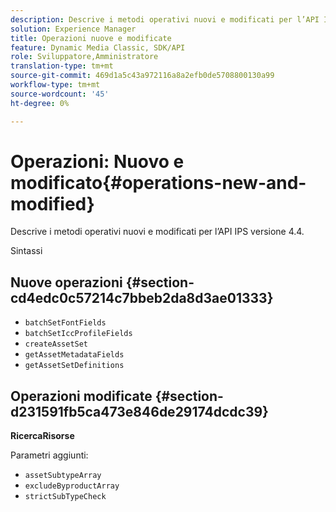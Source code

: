 ```yaml
---
description: Descrive i metodi operativi nuovi e modificati per l’API IPS versione 4.4.
solution: Experience Manager
title: Operazioni nuove e modificate
feature: Dynamic Media Classic, SDK/API
role: Sviluppatore,Amministratore
translation-type: tm+mt
source-git-commit: 469d1a5c43a972116a8a2efb0de5708800130a99
workflow-type: tm+mt
source-wordcount: '45'
ht-degree: 0%

---
```



# Operazioni: Nuovo e modificato{#operations-new-and-modified}

Descrive i metodi operativi nuovi e modificati per l’API IPS versione 4.4.

Sintassi

## Nuove operazioni {#section-cd4edc0c57214c7bbeb2da8d3ae01333}

* `batchSetFontFields`
* `batchSetIccProfileFields`
* `createAssetSet`
* `getAssetMetadataFields`
* `getAssetSetDefinitions`

## Operazioni modificate {#section-d231591fb5ca473e846de29174dcdc39}

**RicercaRisorse**

Parametri aggiunti:

* `assetSubtypeArray`
* `excludeByproductArray`
* `strictSubTypeCheck`

